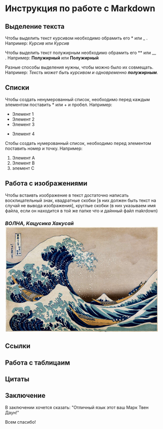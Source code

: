 # Инструкция по работе с Markdown

## Выделение текста

Чтобы выделить текст курсивом необходимо обрамить его * или _ .
Например: *Курсив* или _Курсив_

Чтобы выделить текст полужирным необходимо обрамить его ** или __ .
Например: **Полужирный** или __Полужирный__

Разные способы выделения нужны, чтобы можно было их совмещать. Например: _Тексть может быть курсивом и одновременно **полужирным**_.

## Списки

Чтобы создать ненумерованный список, необходимо перед каждым элементом поставить * или + и пробел.
Например:

* Элемент 1
* Элемент 2
* Элемент 3
+ Элемент 4

Стобы создать нумерованный список, необходимо перед элементом поставить номер и точку.
Например:

1. Элемент А
2. Элемент В
3. элемент С

## Работа с изображениями

Чтобы встаивть изображение в текст достаточно написать восклицательный знак, квадратные скобки [в них должен быть текст на случай не вывода изображения], круглые скобки (в них указываем имя файла, если он находится в той же папке что и дайнный файл makrdown)

### _**ВОЛНА**, Кацусика Хакусай_ ![Кацусика Хакусай](03_flat.jpg)

## Ссылки

## Работа с таблицаим

## Цитаты

## Заключение
В заключении хочется сказать: "Отличный язык этот ваш Марк Твен Даун!" 

Всем спасибо!